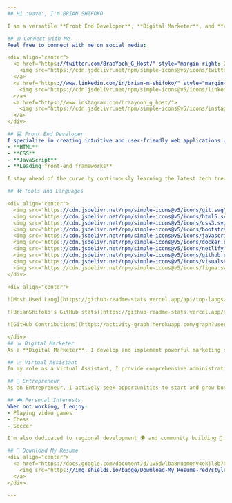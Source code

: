 ```yaml
---
## Hi :wave:, I'm BRIAN SHIFOKO

I am a versatile **Front End Developer**, **Digital Marketer**, and **Virtual Assistant** passionate about technology and innovation from **Kenya**.

## 🌐 Connect with Me
Feel free to connect with me on social media:

<div align="center">
  <a href="https://twitter.com/BraaYooh_G_Host/" style="margin-right: 20px;">
    <img src="https://cdn.jsdelivr.net/npm/simple-icons@v5/icons/twitter.svg" alt="Twitter" height="30" width="40"/>
  </a>
  <a href="https://www.linkedin.com/in/brian-m-shifoko/" style="margin-right: 20px;">
    <img src="https://cdn.jsdelivr.net/npm/simple-icons@v5/icons/linkedin.svg" alt="LinkedIn" height="30" width="40"/>
  </a>
  <a href="https://www.instagram.com/braayooh_g_host/">
    <img src="https://cdn.jsdelivr.net/npm/simple-icons@v5/icons/instagram.svg" alt="Instagram" height="30" width="40"/>
  </a>
</div>

## 💻 Front End Developer
I specialize in creating intuitive and user-friendly web applications using:
- **HTML**
- **CSS**
- **JavaScript**
- **Leading front-end frameworks**

I stay ahead of the curve by continuously learning the latest tech trends and developments 🚀, ensuring I deliver modern and efficient solutions.

## 🛠 Tools and Languages

<div align="center">
  <img src="https://cdn.jsdelivr.net/npm/simple-icons@v5/icons/git.svg" alt="Git" height="30" width="30" style="margin-right: 10px;"/>
  <img src="https://cdn.jsdelivr.net/npm/simple-icons@v5/icons/html5.svg" alt="HTML" height="30" width="30" style="margin-right: 10px;"/>
  <img src="https://cdn.jsdelivr.net/npm/simple-icons@v5/icons/css3.svg" alt="CSS" height="30" width="30" style="margin-right: 10px;"/>
  <img src="https://cdn.jsdelivr.net/npm/simple-icons@v5/icons/bootstrap.svg" alt="Bootstrap" height="30" width="30" style="margin-right: 10px;"/>
  <img src="https://cdn.jsdelivr.net/npm/simple-icons@v5/icons/javascript.svg" alt="JavaScript" height="30" width="30" style="margin-right: 10px;"/>
  <img src="https://cdn.jsdelivr.net/npm/simple-icons@v5/icons/docker.svg" alt="Docker" height="30" width="30" style="margin-right: 10px;"/>
  <img src="https://cdn.jsdelivr.net/npm/simple-icons@v5/icons/netlify.svg" alt="Netlify" height="30" width="30" style="margin-right: 10px;"/>
  <img src="https://cdn.jsdelivr.net/npm/simple-icons@v5/icons/github.svg" alt="GitHub" height="30" width="30" style="margin-right: 10px;"/>
  <img src="https://cdn.jsdelivr.net/npm/simple-icons@v5/icons/visualstudiocode.svg" alt="Visual Studio Code" height="30" width="30" style="margin-right: 10px;"/>
  <img src="https://cdn.jsdelivr.net/npm/simple-icons@v5/icons/figma.svg" alt="Figma" height="30" width="30"/>
</div>

<div align="center">
  
![Most Used Lang](https://github-readme-stats.vercel.app/api/top-langs/?username=BrianShifoko&layout=compact&theme=default&hide_title=false)

![BrianShifoko's GitHub stats](https://github-readme-stats.vercel.app/api?username=BrianShifoko&show_icons=true&count_private=true&theme=default)

![GitHub Contributions](https://activity-graph.herokuapp.com/graph?username=BrianShifoko&theme=default)

</div>
## 📊 Digital Marketer
As a **Digital Marketer**, I develop and implement powerful marketing strategies to drive growth and enhance brand visibility. My expertise spans search engine optimization (SEO), social media marketing, and email marketing, helping businesses achieve their marketing goals effectively.

## 📈 Virtual Assistant
In my role as a Virtual Assistant, I provide comprehensive administrative and personal support to streamline operations and boost productivity for businesses and individuals.

## 🌟 Entrepreneur
As an Entrepreneur, I actively seek opportunities to start and grow businesses across various industries, driven by a passion for innovation and growth.

## 🎮 Personal Interests
When not working, I enjoy:
- Playing video games
- Chess
- Soccer

I'm also dedicated to regional development 🌍 and community building 🤝.

## 📄 Download My Resume
<div align="center">
  <a href="https://docs.google.com/document/d/1V5dwlba8nuom0nV4ekjl3b76iIti67VyobxXTXcNdl0/edit" download>
    <img src="https://img.shields.io/badge/Download-My_Resume-red?style=for-the-badge&logo=googledrive&logoColor=white; border-radius: 5px" alt="Download my Resume"/>
  </a>
</div>

---
```

